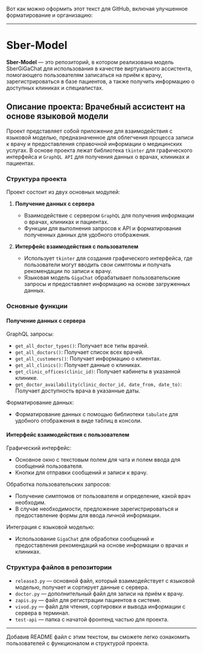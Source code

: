 Вот как можно оформить этот текст для GitHub, включая улучшенное форматирование и организацию:

---

# Sber-Model

**Sber-Model** — это репозиторий, в котором реализована модель SberGiGaChat для использования в качестве виртуального ассистента, помогающего пользователям записаться на приём к врачу, зарегистрироваться в базе пациентов, а также получить информацию о доступных клиниках и специалистах.

## Описание проекта: Врачебный ассистент на основе языковой модели

Проект представляет собой приложение для взаимодействия с языковой моделью, предназначенное для облегчения процесса записи к врачу и предоставления справочной информации о медицинских услугах. В основе проекта лежат библиотека `tkinter` для графического интерфейса и `GraphQL API` для получения данных о врачах, клиниках и пациентах.

### Структура проекта

Проект состоит из двух основных модулей:

1. **Получение данных с сервера**
   - Взаимодействие с сервером `GraphQL` для получения информации о врачах, клиниках и пациентах.
   - Функции для выполнения запросов к API и форматирования полученных данных для удобного отображения.

2. **Интерфейс взаимодействия с пользователем**
   - Использует `tkinter` для создания графического интерфейса, где пользователи могут вводить свои симптомы и получать рекомендации по записи к врачу.
   - Языковая модель `GigaChat` обрабатывает пользовательские запросы и предоставляет информацию на основе загруженных данных.

### Основные функции

#### Получение данных с сервера

GraphQL запросы:
- `get_all_doctor_types()`: Получает все типы врачей.
- `get_all_doctors()`: Получает список всех врачей.
- `get_all_customers()`: Получает информацию о клиентах.
- `get_all_clinics()`: Получает данные о клиниках.
- `get_clinic_offices(clinic_id)`: Получает кабинеты в указанной клинике.
- `get_doctor_availability(clinic_doctor_id, date_from, date_to)`: Получает доступность врача в указанные даты.

Форматирование данных:
- Форматирование данных с помощью библиотеки `tabulate` для удобного отображения в виде таблиц в консоли.

#### Интерфейс взаимодействия с пользователем

Графический интерфейс:
- Основное окно с текстовым полем для чата и полем ввода для сообщений пользователя.
- Кнопки для отправки сообщений и записи к врачу.

Обработка пользовательских запросов:
- Получение симптомов от пользователя и определение, какой врач необходим.
- В случае необходимости, предложение зарегистрироваться и предоставление формы для ввода личной информации.

Интеграция с языковой моделью:
- Использование `GigaChat` для обработки сообщений и предоставления рекомендаций на основе информации о врачах и клиниках.

### Структура файлов в репозитории

- `release3.py` — основной файл, который взаимодействует с языковой моделью, получает и сортирует данные с сервера.
- `doctor.py` — дополнительный файл для записи на приём к врачу.
- `zapis.py` — файл для регистрации пациентов в системе.
- `vivod.py` — файл для чтения, сортировки и вывода информации с сервера в терминал.
- `test-api` — папка с начатой фронтенд частью для проекта.

--- 

Добавив README файл с этим текстом, вы сможете легко ознакомить пользователей с функционалом и структурой проекта.
